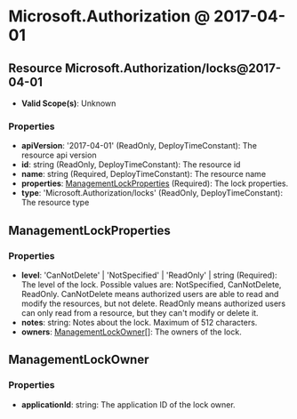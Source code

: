 # Microsoft.Authorization @ 2017-04-01

## Resource Microsoft.Authorization/locks@2017-04-01
* **Valid Scope(s)**: Unknown
### Properties
* **apiVersion**: '2017-04-01' (ReadOnly, DeployTimeConstant): The resource api version
* **id**: string (ReadOnly, DeployTimeConstant): The resource id
* **name**: string (Required, DeployTimeConstant): The resource name
* **properties**: [ManagementLockProperties](#managementlockproperties) (Required): The lock properties.
* **type**: 'Microsoft.Authorization/locks' (ReadOnly, DeployTimeConstant): The resource type

## ManagementLockProperties
### Properties
* **level**: 'CanNotDelete' | 'NotSpecified' | 'ReadOnly' | string (Required): The level of the lock. Possible values are: NotSpecified, CanNotDelete, ReadOnly. CanNotDelete means authorized users are able to read and modify the resources, but not delete. ReadOnly means authorized users can only read from a resource, but they can't modify or delete it.
* **notes**: string: Notes about the lock. Maximum of 512 characters.
* **owners**: [ManagementLockOwner](#managementlockowner)[]: The owners of the lock.

## ManagementLockOwner
### Properties
* **applicationId**: string: The application ID of the lock owner.

